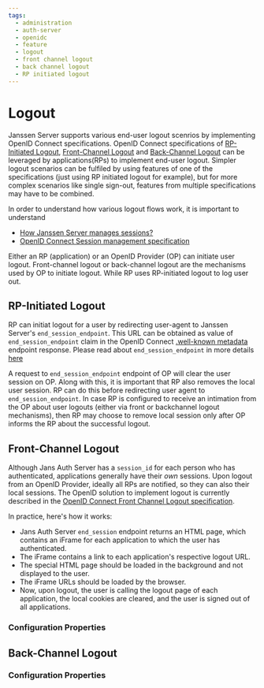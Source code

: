 ```yaml
---
tags:
  - administration
  - auth-server
  - openidc
  - feature
  - logout
  - front channel logout
  - back channel logout
  - RP initiated logout
---
```


# Logout

Janssen Server supports various end-user logout scenrios by implementing OpenID Connect specifications. OpenID Connect 
specifications of [RP-Initiated Logout](https://openid.net/specs/openid-connect-rpinitiated-1_0.html), 
[Front-Channel Logout](https://openid.net/specs/openid-connect-frontchannel-1_0.html) and 
[Back-Channel Logout](https://openid.net/specs/openid-connect-backchannel-1_0.html) can be leveraged by 
applications(RPs) to implement end-user logout. Simpler logout scenarios can be fulfiled by using features of one of the 
specifications (just using RP initiated logout for example), but for more complex scenarios like single sign-out,
features from multiple specifications may have to be combined. 

In order to understand how various logout flows work, it is important to understand 

- [How Janssen Server manages sessions?](https://docs.jans.io/v1.0.14/admin/auth-server/session-management/)
- [OpenID Connect Session management specification](https://openid.net/specs/openid-connect-session-1_0.html)

Either an RP (application) or an OpenID Provider (OP) can initiate user logout. Front-channel logout or back-channel
logout are the mechanisms used by OP to initiate logout. While RP uses RP-initiated logout to log user out.

## RP-Initiated Logout

RP can initiat logout for a user by redirecting user-agent to Janssen Server's `end_session_endpoint`. This URL can be
obtained as value of `end_session_endpoint` claim in the OpenID Connect
[.well-known metadata](../../endpoints/configuration.md) endpoint response. Please read about `end_session_endpoint` in
more details [here](../../endpoints/end-session.md)

A request to `end_session_endpoint` endpoint of OP will clear the user session on OP. Along with this, it is important
that RP also removes the local user session. RP can do this before redirecting user agent to `end_session_endpoint`. In
case RP is configured to receive an intimation from the OP about user logouts
(either via front or backchannel logout mechanisms), then RP may choose to remove local session only after OP informs
the RP about the successful logout.

## Front-Channel Logout

Although Jans Auth Server has a `session_id` for each person who has authenticated,
applications generally have their *own* sessions. Upon logout from an OpenID Provider, ideally all RPs are notified,
so they can also their local sessions. The OpenID solution to implement logout is currently described in
the [OpenID Connect Front Channel Logout specification](http://openid.net/specs/openid-connect-frontchannel-1_0.html).

In practice, here's how it works:

- Jans Auth Server `end_session` endpoint returns an HTML page, which contains an iFrame for each application to
  which the user has authenticated.
- The iFrame contains a link to each application's respective logout URL.
- The special HTML page should be loaded in the background and not displayed to the user.
- The iFrame URLs should be loaded by the browser.
- Now, upon logout, the user is calling the logout page of each application, the local cookies are cleared, and the user is signed out of all applications.

### Configuration Properties

## Back-Channel Logout

### Configuration Properties